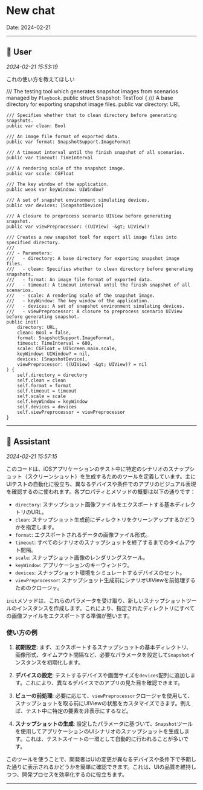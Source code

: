# New chat

Date: 2024-02-21

---

## 👤 User
*2024-02-21 15:53:19*

これの使い方を教えてほしい

/// The testing tool which generates snapshot images from scenarios managed by `Playbook`.
public struct Snapshot: TestTool {
    /// A base directory for exporting snapshot image files.
    public var directory: URL

    /// Specifies whether that to clean directory before generating snapshots.
    public var clean: Bool

    /// An image file format of exported data.
    public var format: SnapshotSupport.ImageFormat

    /// A timeout interval until the finish snapshot of all scenarios.
    public var timeout: TimeInterval

    /// A rendering scale of the snapshot image.
    public var scale: CGFloat

    /// The key window of the application.
    public weak var keyWindow: UIWindow?

    /// A set of snapshot environment simulating devices.
    public var devices: [SnapshotDevice]

    /// A closure to preprocess scenario UIView before generating snapshot.
    public var viewPreprocessor: ((UIView) -&gt; UIView)?

    /// Creates a new snapshot tool for export all image files into specified directory.
    ///
    /// - Parameters:
    ///   - directory: A base directory for exporting snapshot image files.
    ///   - clean: Specifies whether to clean directory before generating snapshots.
    ///   - format: An image file format of exported data.
    ///   - timeout: A timeout interval until the finish snapshot of all scenarios.
    ///   - scale: A rendering scale of the snapshot image.
    ///   - keyWindow: The key window of the application.
    ///   - devices: A set of snapshot environment simulating devices.
    ///   - viewPreprocessor: A closure to preprocess scenario UIView before generating snapshot.
    public init(
        directory: URL,
        clean: Bool = false,
        format: SnapshotSupport.ImageFormat,
        timeout: TimeInterval = 600,
        scale: CGFloat = UIScreen.main.scale,
        keyWindow: UIWindow? = nil,
        devices: [SnapshotDevice],
        viewPreprocessor: ((UIView) -&gt; UIView)? = nil
    ) {
        self.directory = directory
        self.clean = clean
        self.format = format
        self.timeout = timeout
        self.scale = scale
        self.keyWindow = keyWindow
        self.devices = devices
        self.viewPreprocessor = viewPreprocessor
    }

---

## 🤖 Assistant
*2024-02-21 15:57:15*

このコードは、iOSアプリケーションのテスト中に特定のシナリオのスナップショット（スクリーンショット）を生成するためのツールを定義しています。主にUIテストの自動化に役立ち、異なるデバイスや条件でのアプリのビジュアル表現を確認するのに使われます。各プロパティとメソッドの概要は以下の通りです：

- `directory`: スナップショット画像ファイルをエクスポートする基本ディレクトリのURL。
- `clean`: スナップショット生成前にディレクトリをクリーンアップするかどうかを指定します。
- `format`: エクスポートされるデータの画像ファイル形式。
- `timeout`: すべてのシナリオのスナップショットを終了するまでのタイムアウト間隔。
- `scale`: スナップショット画像のレンダリングスケール。
- `keyWindow`: アプリケーションのキーウィンドウ。
- `devices`: スナップショット環境をシミュレートするデバイスのセット。
- `viewPreprocessor`: スナップショット生成前にシナリオUIViewを前処理するためのクロージャ。

`init`メソッドは、これらのパラメータを受け取り、新しいスナップショットツールのインスタンスを作成します。これにより、指定されたディレクトリにすべての画像ファイルをエクスポートする準備が整います。

### 使い方の例

1. **初期設定**: まず、エクスポートするスナップショットの基本ディレクトリ、画像形式、タイムアウト間隔など、必要なパラメータを設定して`Snapshot`インスタンスを初期化します。

2. **デバイスの設定**: テストするデバイスや画面サイズを`devices`配列に追加します。これにより、異なるデバイスでのアプリの見た目を確認できます。

3. **ビューの前処理**: 必要に応じて、`viewPreprocessor`クロージャを使用して、スナップショットを取る前にUIViewの状態をカスタマイズできます。例えば、テスト中に特定の要素を非表示にするなど。

4. **スナップショットの生成**: 設定したパラメータに基づいて、`Snapshot`ツールを使用してアプリケーションのUIシナリオのスナップショットを生成します。これは、テストスイートの一環として自動的に行われることが多いです。

このツールを使うことで、開発者はUIの変更が異なるデバイスや条件下で予期した通りに表示されるかどうかを簡単に確認できます。これは、UIの品質を維持しつつ、開発プロセスを効率化するのに役立ちます。

---

